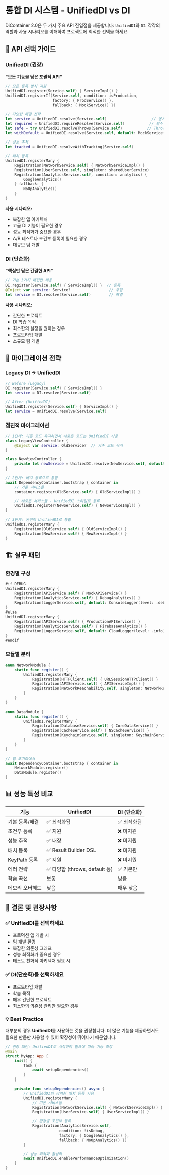 # 통합 DI 시스템 - UnifiedDI vs DI

DiContainer 2.0은 두 가지 주요 API 진입점을 제공합니다: `UnifiedDI`와 `DI`. 각각의 역할과 사용 시나리오를 이해하여 프로젝트에 최적한 선택을 하세요.

## 🎯 API 선택 가이드

### UnifiedDI (권장)
**"모든 기능을 담은 포괄적 API"**

```swift
// 모든 등록 방식 지원
UnifiedDI.register(Service.self) { ServiceImpl() }
UnifiedDI.registerIf(Service.self, condition: isProduction,
                     factory: { ProdService() },
                     fallback: { MockService() })

// 다양한 해결 전략
let service = UnifiedDI.resolve(Service.self)                    // 옵셔널
let required = UnifiedDI.requireResolve(Service.self)           // 필수
let safe = try UnifiedDI.resolveThrows(Service.self)           // Throws
let withDefault = UnifiedDI.resolve(Service.self, default: MockService())

// 성능 추적
let tracked = UnifiedDI.resolveWithTracking(Service.self)

// 배치 등록
UnifiedDI.registerMany {
    Registration(NetworkService.self) { NetworkServiceImpl() }
    Registration(UserService.self, singleton: sharedUserService)
    Registration(AnalyticsService.self, condition: analytics) {
        GoogleAnalytics()
    } fallback: {
        NoOpAnalytics()
    }
}
```

**사용 시나리오:**
- 복잡한 앱 아키텍처
- 고급 DI 기능이 필요한 경우
- 성능 최적화가 중요한 경우
- A/B 테스트나 조건부 등록이 필요한 경우
- 대규모 팀 개발

### DI (단순화)
**"핵심만 담은 간결한 API"**

```swift
// 기본 3가지 패턴만 제공
DI.register(Service.self) { ServiceImpl() }  // 등록
@Inject var service: Service?                 // 주입
let service = DI.resolve(Service.self)        // 해결
```

**사용 시나리오:**
- 간단한 프로젝트
- DI 학습 목적
- 최소한의 설정을 원하는 경우
- 프로토타입 개발
- 소규모 팀 개발

## 🔄 마이그레이션 전략

### Legacy DI → UnifiedDI
```swift
// Before (Legacy)
DI.register(Service.self) { ServiceImpl() }
let service = DI.resolve(Service.self)

// After (UnifiedDI)
UnifiedDI.register(Service.self) { ServiceImpl() }
let service = UnifiedDI.resolve(Service.self)
```

### 점진적 마이그레이션
```swift
// 1단계: 기존 코드 유지하면서 새로운 코드는 UnifiedDI 사용
class LegacyViewController {
    @Inject var service: OldService?  // 기존 코드 유지
}

class NewViewController {
    private let newService = UnifiedDI.resolve(NewService.self, default: DefaultNewService())
}

// 2단계: 배치 등록으로 통합
await DependencyContainer.bootstrap { container in
    // 기존 서비스들
    container.register(OldService.self) { OldServiceImpl() }

    // 새로운 서비스들 - UnifiedDI 스타일로 등록
    UnifiedDI.register(NewService.self) { NewServiceImpl() }
}

// 3단계: 완전히 UnifiedDI로 통합
UnifiedDI.registerMany {
    Registration(OldService.self) { OldServiceImpl() }
    Registration(NewService.self) { NewServiceImpl() }
}
```

## 🏗️ 실무 패턴

### 환경별 구성
```swift
#if DEBUG
UnifiedDI.registerMany {
    Registration(APIService.self) { MockAPIService() }
    Registration(AnalyticsService.self) { DebugAnalytics() }
    Registration(LoggerService.self, default: ConsoleLogger(level: .debug))
}
#else
UnifiedDI.registerMany {
    Registration(APIService.self) { ProductionAPIService() }
    Registration(AnalyticsService.self) { FirebaseAnalytics() }
    Registration(LoggerService.self, default: CloudLogger(level: .info))
}
#endif
```

### 모듈별 분리
```swift
enum NetworkModule {
    static func register() {
        UnifiedDI.registerMany {
            Registration(HTTPClient.self) { URLSessionHTTPClient() }
            Registration(APIService.self) { APIServiceImpl() }
            Registration(NetworkReachability.self, singleton: NetworkReachability.shared)
        }
    }
}

enum DataModule {
    static func register() {
        UnifiedDI.registerMany {
            Registration(DatabaseService.self) { CoreDataService() }
            Registration(CacheService.self) { NSCacheService() }
            Registration(KeychainService.self, singleton: KeychainService.shared)
        }
    }
}

// 앱 초기화에서
await DependencyContainer.bootstrap { container in
    NetworkModule.register()
    DataModule.register()
}
```

## 📊 성능 특성 비교

| 기능 | UnifiedDI | DI (단순화) |
|------|-----------|------------|
| 기본 등록/해결 | ✅ 최적화됨 | ✅ 최적화됨 |
| 조건부 등록 | ✅ 지원 | ❌ 미지원 |
| 성능 추적 | ✅ 내장 | ❌ 미지원 |
| 배치 등록 | ✅ Result Builder DSL | ❌ 미지원 |
| KeyPath 등록 | ✅ 지원 | ❌ 미지원 |
| 에러 전략 | ✅ 다양함 (throws, default 등) | ✅ 기본만 |
| 학습 곡선 | 보통 | 낮음 |
| 메모리 오버헤드 | 낮음 | 매우 낮음 |

## 🎯 결론 및 권장사항

### ✅ UnifiedDI를 선택하세요
- 프로덕션 앱 개발 시
- 팀 개발 환경
- 복잡한 의존성 그래프
- 성능 최적화가 중요한 경우
- 테스트 친화적 아키텍처 필요 시

### ✅ DI(단순화)를 선택하세요
- 프로토타입 개발
- 학습 목적
- 매우 간단한 프로젝트
- 최소한의 의존성 관리만 필요한 경우

### 💡 Best Practice
대부분의 경우 **UnifiedDI**를 사용하는 것을 권장합니다. 더 많은 기능을 제공하면서도 필요한 만큼만 사용할 수 있어 확장성이 뛰어나기 때문입니다.

```swift
// 권장 패턴: UnifiedDI로 시작하여 필요에 따라 기능 확장
@main
struct MyApp: App {
    init() {
        Task {
            await setupDependencies()
        }
    }

    private func setupDependencies() async {
        // UnifiedDI의 강력한 배치 등록 사용
        UnifiedDI.registerMany {
            // 기본 서비스들
            Registration(NetworkService.self) { NetworkServiceImpl() }
            Registration(UserService.self) { UserServiceImpl() }

            // 환경별 조건부 등록
            Registration(AnalyticsService.self,
                        condition: !isDebug,
                        factory: { GoogleAnalytics() },
                        fallback: { NoOpAnalytics() })
        }

        // 성능 최적화 활성화
        await UnifiedDI.enablePerformanceOptimization()
    }
}
```